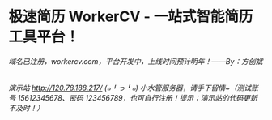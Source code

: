 # 极速简历 WorkerCV - 一站式智能简历工具平台！
###### 域名已注册，workercv.com，平台开发中，上线时间预计明年！——By：方创斌
###### 演示站 http://120.78.188.217/ (๑╹っ╹๑) 小水管服务器，请手下留情~（测试账号 15612345678、密码 123456789，也可自行注册！提示：演示站的代码更新不及时！）
